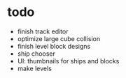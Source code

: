 # todo

- finish track editor
- optimize large cube collision
- finish level block designs
- ship chooser
- UI: thumbnails for ships and blocks
- make levels